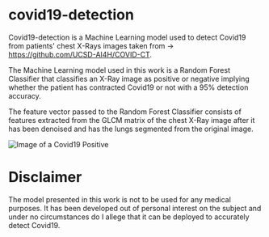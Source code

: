 # covid19-detection


Covid19-detection is a Machine Learning model used to detect Covid19 from patients' chest X-Rays images taken from -> https://github.com/UCSD-AI4H/COVID-CT.

The Machine Learning model used in this work is a Random Forest Classifier that classifies an X-Ray image as positive or negative implying whether the patient has contracted Covid19 or not with a 95% detection accuracy.

The feature vector passed to the Random Forest Classifier consists of features extracted from the GLCM matrix of the chest X-Ray image after it has been denoised and has the lungs segmented from the original image.

![Image of a Covid19 Positive](https://radiologyassistant.nl/assets/2-chest-filmc.jpg)


# Disclaimer

The model presented in this work is not to be used for any medical purposes. It has been developed out of personal interest on the subject and under no circumstances do I allege that it can be deployed to accurately detect Covid19.


